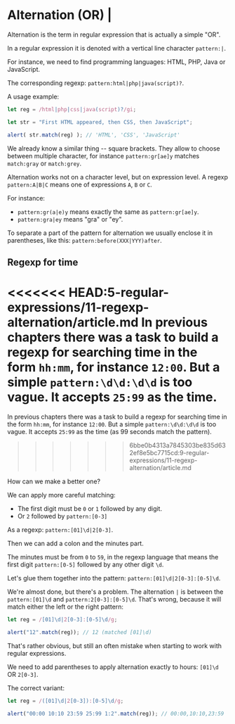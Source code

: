 # Alternation (OR) |

Alternation is the term in regular expression that is actually a simple "OR".

In a regular expression it is denoted with a vertical line character `pattern:|`.

For instance, we need to find programming languages: HTML, PHP, Java or JavaScript.

The corresponding regexp: `pattern:html|php|java(script)?`.

A usage example:

```js run
let reg = /html|php|css|java(script)?/gi;

let str = "First HTML appeared, then CSS, then JavaScript";

alert( str.match(reg) ); // 'HTML', 'CSS', 'JavaScript'
```

We already know a similar thing -- square brackets. They allow to choose between multiple character, for instance `pattern:gr[ae]y` matches `match:gray` or `match:grey`.

Alternation works not on a character level, but on expression level. A regexp `pattern:A|B|C` means one of expressions `A`, `B` or `C`.

For instance:

- `pattern:gr(a|e)y` means exactly the same as `pattern:gr[ae]y`.
- `pattern:gra|ey` means "gra" or "ey".

To separate a part of the pattern for alternation we usually enclose it in parentheses, like this: `pattern:before(XXX|YYY)after`.

## Regexp for time

<<<<<<< HEAD:5-regular-expressions/11-regexp-alternation/article.md
In previous chapters there was a task to build a regexp for searching time in the form `hh:mm`, for instance `12:00`. But a simple `pattern:\d\d:\d\d` is too vague. It accepts `25:99` as the time.
=======
In previous chapters there was a task to build a regexp for searching time in the form `hh:mm`, for instance `12:00`. But a simple `pattern:\d\d:\d\d` is too vague. It accepts `25:99` as the time (as 99 seconds match the pattern).
>>>>>>> 6bbe0b4313a7845303be835d632ef8e5bc7715cd:9-regular-expressions/11-regexp-alternation/article.md

How can we make a better one?

We can apply more careful matching:

- The first digit must be `0` or `1` followed by any digit.
- Or `2` followed by `pattern:[0-3]`

As a regexp: `pattern:[01]\d|2[0-3]`.

Then we can add a colon and the minutes part.

The minutes must be from `0` to `59`, in the regexp language that means the first digit  `pattern:[0-5]` followed by any other digit `\d`.

Let's glue them together into the pattern: `pattern:[01]\d|2[0-3]:[0-5]\d`.

We're almost done, but there's a problem. The alternation `|` is between the `pattern:[01]\d` and `pattern:2[0-3]:[0-5]\d`. That's wrong, because it will match either the left or the right pattern:


```js run
let reg = /[01]\d|2[0-3]:[0-5]\d/g;

alert("12".match(reg)); // 12 (matched [01]\d)
```

That's rather obvious, but still an often mistake when starting to work with regular expressions.

We need to add parentheses to apply alternation exactly to hours: `[01]\d` OR `2[0-3]`.

The correct variant:

```js run
let reg = /([01]\d|2[0-3]):[0-5]\d/g;

alert("00:00 10:10 23:59 25:99 1:2".match(reg)); // 00:00,10:10,23:59
```
